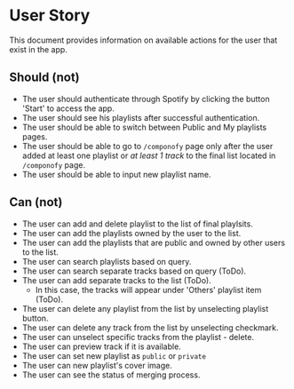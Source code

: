 # User Story

This document provides information on available actions for the user that exist in the app.

## Should (not)

* The user should authenticate through Spotify by clicking the button 'Start' to access the app.
* The user should see his playlists after successful authentication.
* The user should be able to switch between Public and My playlists pages.
* The user should be able to go to `/componofy` page only after the user added at least one playlist 
or *at least 1 track* to the final list located in `/componofy` page.
* The user should be able to input new playlist name.

## Can (not)

* The user can add and delete playlist to the list of final playlsits.
* The user can add the playlists owned by the user to the list.
* The user can add the playlists that are public and owned by other users to the list.
* The user can search playlists based on query.
* The user can search separate tracks based on query (ToDo).
* The user can add separate tracks to the list (ToDo).
  * In this case, the tracks will appear under 'Others' playlist item (ToDo).
* The user can delete any playlist from the list by unselecting playlist button.
* The user can delete any track from the list by unselecting checkmark.
* The user can unselect specific tracks from the playlist - delete.
* The user can preview track if it is available.
* The user can set new playlist as `public` or `private`
* The user can new playlist's cover image.
* The user can see the status of merging process.